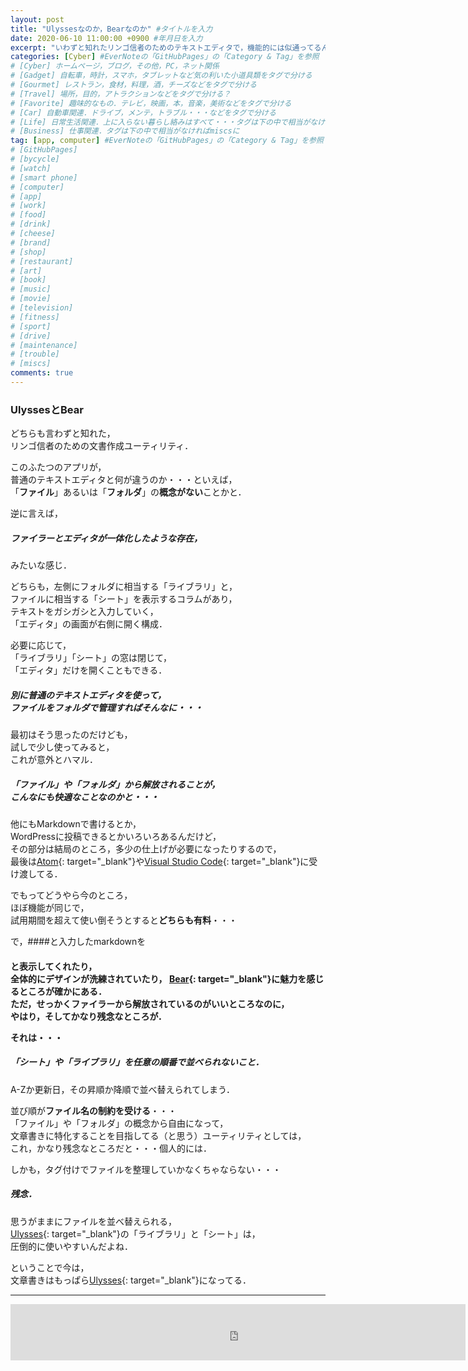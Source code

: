 ```yaml
---
layout: post
title: "Ulyssesなのか，Bearなのか" #タイトルを入力
date: 2020-06-10 11:00:00 +0900 #年月日を入力
excerpt: "いわずと知れたリンゴ信者のためのテキストエディタで，機能的には似通ってるんだが・・・自分はUlyssesという話し" #home画面でタイトルの下に表示される短文を入力
categories: [Cyber] #EverNoteの「GitHubPages」の「Category & Tag」を参照
# [Cyber] ホームページ，ブログ，その他，PC，ネット関係
# [Gadget] 自転車，時計，スマホ，タブレットなど気の利いた小道具類をタグで分ける
# [Gourmet] レストラン，食材，料理，酒，チーズなどをタグで分ける
# [Travel] 場所，目的，アトラクションなどをタグで分ける？
# [Favorite] 趣味的なもの．テレビ，映画，本，音楽，美術などをタグで分ける
# [Car] 自動車関連．ドライブ，メンテ，トラブル・・・などをタグで分ける
# [Life] 日常生活関連．上に入らない暮らし絡みはすべて・・・タグは下の中で相当がなければmiscsに
# [Business] 仕事関連．タグは下の中で相当がなければmiscsに
tag: [app, computer] #EverNoteの「GitHubPages」の「Category & Tag」を参照
# [GitHubPages]
# [bycycle]
# [watch]
# [smart phone]
# [computer]
# [app]
# [work]
# [food]
# [drink]
# [cheese]
# [brand]
# [shop]
# [restaurant]
# [art]
# [book]
# [music]
# [movie]
# [television]
# [fitness]
# [sport]
# [drive]
# [maintenance]
# [trouble]
# [miscs]
comments: true
---
```


### UlyssesとBear
どちらも言わずと知れた，  
リンゴ信者のための文書作成ユーティリティ．

このふたつのアプリが，  
普通のテキストエディタと何が違うのか・・・といえば，  
「**ファイル**」あるいは「**フォルダ**」の**概念がない**ことかと．

逆に言えば，
##### ファイラーとエディタが一体化したような存在，
みたいな感じ．

どちらも，左側にフォルダに相当する「ライブラリ」と，  
ファイルに相当する「シート」を表示するコラムがあり，  
テキストをガシガシと入力していく，  
「エディタ」の画面が右側に開く構成．

必要に応じて，  
「ライブラリ」「シート」の窓は閉じて，  
「エディタ」だけを開くこともできる．

##### 別に普通のテキストエディタを使って，<br />ファイルをフォルダで管理すればそんなに・・・

最初はそう思ったのだけども，  
試しで少し使ってみると，  
これが意外とハマル．

##### 「ファイル」や「フォルダ」から解放されることが，<br />こんなにも快適なことなのかと・・・

他にもMarkdownで書けるとか，  
WordPressに投稿できるとかいろいろあるんだけど，  
その部分は結局のところ，多少の仕上げが必要になったりするので，  
最後は[Atom](https://atom.io){: target="_blank"}や[Visual Studio Code](https://code.visualstudio.com){: target="_blank"}に受け渡してる．

でもってどうやら今のところ，  
ほぼ機能が同じで，  
試用期間を超えて使い倒そうとすると**どちらも有料**・・・

で，####と入力したmarkdownを<H4>と表示してくれたり，  
全体的にデザインが洗練されていたり，  [Bear](https://bear.app){: target="_blank"}に魅力を感じるところが確かにある．  
ただ，せっかくファイラーから解放されているのがいいところなのに，  
やはり，そしてかなり**残念なところ**が．

それは・・・
##### 「シート」や「ライブラリ」を任意の順番で並べられないこと．

A-Zか更新日，その昇順か降順で並べ替えられてしまう．

並び順が**ファイル名の制約を受ける**・・・  
「ファイル」や「フォルダ」の概念から自由になって，  
文章書きに特化することを目指してる（と思う）ユーティリティとしては，  
これ，かなり残念なところだと・・・個人的には．

しかも，タグ付けでファイルを整理していかなくちゃならない・・・

##### 残念．

思うがままにファイルを並べ替えられる，  
[Ulysses](https://ulysses.app){: target="_blank"}の「ライブラリ」と「シート」は，  
圧倒的に使いやすいんだよね．

ということで今は，  
文章書きはもっぱら[Ulysses](https://ulysses.app){: target="_blank"}になってる．

----

<iframe src="https://rcm-fe.amazon-adsystem.com/e/cm?o=9&p=48&l=ez&f=ifr&linkID=850b58a06c65ee4a69681349a14046b9&t=palibera-22&tracking_id=palibera-22" width="728" height="90" scrolling="no" border="0" marginwidth="0" style="border:none;" frameborder="0" target="_blank"></iframe>
